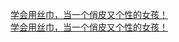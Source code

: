   
[学会用丝巾，当一个俏皮又个性的女孩！](http://www.dianyue.me/archives/736/t6cx0ttobbsummnf/)  
[学会用丝巾，当一个俏皮又个性的女孩！](http://www.dianyue.me/archives/736/t6cx0ttobbsummnf/)